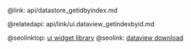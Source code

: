 @link: api/datastore_getidbyindex.md

@relatedapi:
	api/link/ui.dataview_getindexbyid.md

@seolinktop: [ui widget library](https://webix.com)
@seolink: [dataview download](https://webix.com/widget/dataview/)